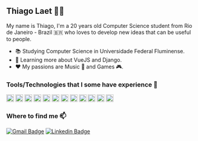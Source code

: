 ## Thiago Laet :man_technologist:

My name is Thiago, I'm a 20 years old Computer Science student from Rio de Janeiro - Brazil 🇧🇷 who loves to develop new ideas that can be useful to people.

 - 📚 Studying Computer Science in Universidade Federal Fluminense.
 - 🌱 Learning more about VueJS and Django.
 - ❤️ My passions are Music 🎵 and Games 🎮.

### Tools/Technologies that I some have experience 🔧

<code><img height="20" src="https://user-images.githubusercontent.com/44308207/88794111-53c43300-d174-11ea-99ee-2f85028b968b.png"></code>
<code><img height="20" src="https://user-images.githubusercontent.com/44308207/89833366-4a08db00-db37-11ea-93c3-5914c44210a1.png"></code>
<code><img height="20" src="https://user-images.githubusercontent.com/44308207/88794001-21b2d100-d174-11ea-929b-098a36fb7f64.png"></code>
<code><img height="20" src="https://user-images.githubusercontent.com/44308207/88793034-8f5dfd80-d172-11ea-80af-8a0462251b2c.png"></code>
<code><img height="20" src="https://user-images.githubusercontent.com/44308207/88793024-8c630d00-d172-11ea-85bc-7c1ca323db1c.png"></code>
<code><img height="20" src="https://user-images.githubusercontent.com/44308207/88793030-8ec56700-d172-11ea-8a17-adcc4fd3f86b.png"></code>
<code><img height="20" src="https://user-images.githubusercontent.com/44308207/88793191-d1873f00-d172-11ea-91f6-45143192b2e3.png"></code>
<code><img height="20" src="https://user-images.githubusercontent.com/44308207/88794791-60955680-d175-11ea-96cc-f52939071b69.png"></code>
<code><img height="20" src="https://user-images.githubusercontent.com/44308207/88796818-b15a7e80-d178-11ea-8ec4-770199ea0b71.png"></code>
<code><img height="20" src="https://user-images.githubusercontent.com/44308207/88793046-9127c100-d172-11ea-9fa4-9083e9c7b078.png"></code>
<code><img height="20" src="https://user-images.githubusercontent.com/44308207/88794412-d1883e80-d174-11ea-9a40-bd2cdb19f38c.jpg"></code>
<code><img height="20" src="https://user-images.githubusercontent.com/44308207/88793177-cc29f480-d172-11ea-921a-1e0b6d7fb033.png"></code>

### Where to find me 📫 
[![Gmail Badge](https://img.shields.io/badge/-Gmail-c14438?style=flat&logo=Gmail&logoColor=white&link=mailto:thi4golaet@gmail.com)](mailto:thi4golaet@gmail.com) 
[![Linkedin Badge](https://img.shields.io/badge/-LinkedIn-blue?style=flat&logo=Linkedin&logoColor=white&link=https://www.linkedin.com/in/thiagolaet/)](https://www.linkedin.com/in/thiagolaet/) 
